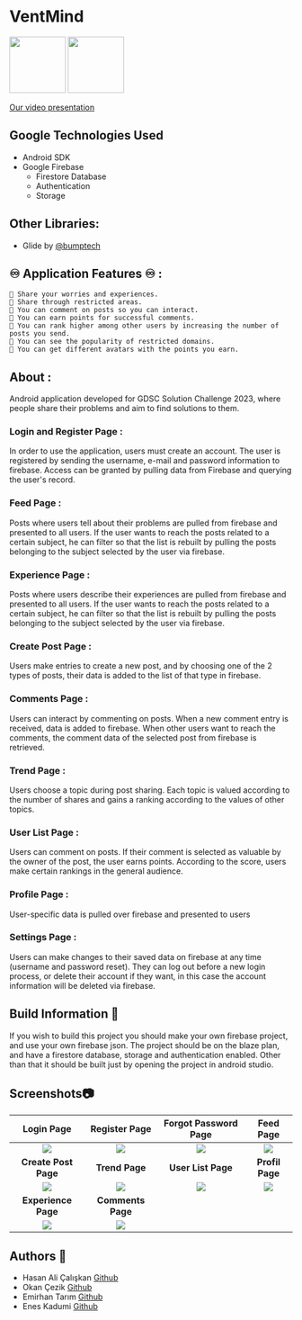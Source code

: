 # VentMind

  <img src="https://upload.wikimedia.org/wikipedia/commons/thumb/6/64/Android_logo_2019_%28stacked%29.svg/2346px-Android_logo_2019_%28stacked%29.svg.png" width="100"/> <img src="https://firebase.google.com/static/images/brand-guidelines/logo-vertical.png" width="100">
  
  [Our video presentation](https://www.youtube.com/watch?v=G9ZGoM4_3js)
  
  ## Google Technologies Used
- Android SDK
- Google Firebase
    - Firestore Database
    - Authentication
    - Storage

## Other Libraries:
- Glide by [@bumptech](https://github.com/bumptech/glide)

## ♾ Application Features ♾ :
    💖 Share your worries and experiences.
    💖 Share through restricted areas.
    💖 You can comment on posts so you can interact.
    💖 You can earn points for successful comments.
    💖 You can rank higher among other users by increasing the number of posts you send.
    💖 You can see the popularity of restricted domains.
    💖 You can get different avatars with the points you earn.
## About :

Android application developed for GDSC Solution Challenge 2023, where people share their problems and aim to find solutions to them.

### Login and Register Page :

In order to use the application, users must create an account. The user is registered by sending the username, e-mail and password information to firebase. Access can be granted by pulling data from Firebase and querying the user's record.

### Feed Page :

Posts where users tell about their problems are pulled from firebase and presented to all users. If the user wants to reach the posts related to a certain subject, he can filter so that the list is rebuilt by pulling the posts belonging to the subject selected by the user via firebase.

### Experience Page :

Posts where users describe their experiences are pulled from firebase and presented to all users. If the user wants to reach the posts related to a certain subject, he can filter so that the list is rebuilt by pulling the posts belonging to the subject selected by the user via firebase.

### Create Post Page :

Users make entries to create a new post, and by choosing one of the 2 types of posts, their data is added to the list of that type in firebase.

### Comments Page :

Users can interact by commenting on posts. When a new comment entry is received, data is added to firebase. When other users want to reach the comments, the comment data of the selected post from firebase is retrieved.

### Trend Page :

Users choose a topic during post sharing. Each topic is valued according to the number of shares and gains a ranking according to the values of other topics.

### User List Page :

Users can comment on posts. If their comment is selected as valuable by the owner of the post, the user earns points. According to the score, users make certain rankings in the general audience.

### Profile Page :

User-specific data is pulled over firebase and presented to users

### Settings Page :

Users can make changes to their saved data on firebase at any time (username and password reset). They can log out before a new login process, or delete their account if they want, in this case the account information will be deleted via firebase.

## Build Information 🧰 
If you wish to build this project you should make your own firebase project, and use your own firebase json. The project should be on the blaze plan, and have a firestore database, storage and authentication enabled. Other than that it should be built just by opening the project in android studio.

## Screenshots📷
|       **Login Page**               |              **Register Page**     |        **Forgot Password Page**    |            **Feed Page**           |
|:----------------------------------:|:----------------------------------:|:----------------------------------:|:----------------------------------:|
|![](https://github.com/mudurbeyz/mudurbeyz.github.io/blob/main/Document/screenlogin.PNG)|![](https://github.com/mudurbeyz/mudurbeyz.github.io/blob/main/Document/screenregister.PNG)|![](https://github.com/mudurbeyz/mudurbeyz.github.io/blob/main/Document/screenforgotpassword.PNG)|![](https://github.com/mudurbeyz/mudurbeyz.github.io/blob/main/Document/screenfeed.PNG)|
|         **Create Post Page**      |         **Trend Page**       |           **User List Page**     |           **Profil Page**           |
|![](https://github.com/mudurbeyz/mudurbeyz.github.io/blob/main/Document/screencreatefeed.PNG)|![](https://github.com/mudurbeyz/mudurbeyz.github.io/blob/main/Document/screentrend.PNG)|![](https://github.com/mudurbeyz/mudurbeyz.github.io/blob/main/Document/screenuserlist.PNG)|![](https://github.com/mudurbeyz/mudurbeyz.github.io/blob/main/Document/screenprofil.PNG)|
|         **Experience Page**       |           **Comments Page**     |
![](https://github.com/mudurbeyz/mudurbeyz.github.io/blob/main/Document/screenexperience.PNG)|![](https://github.com/mudurbeyz/mudurbeyz.github.io/blob/main/Document/screencomments.PNG)|

## Authors 📃

- Hasan Ali Çalışkan [Github](https://github.com/hasanalic)
- Okan Çezik [Github](https://github.com/okancezik)
- Emirhan Tarım [Github](https://github.com/mudurbeyz)
- Enes Kadumi [Github](https://github.com/eneskadumi)
